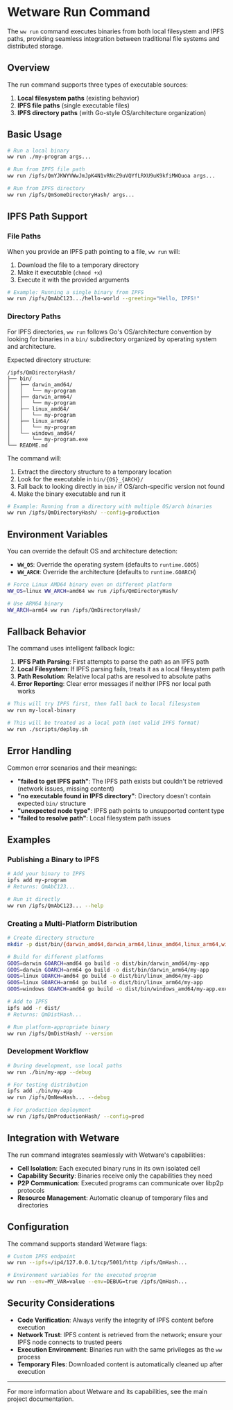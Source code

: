 # Wetware Run Command

The `ww run` command executes binaries from both local filesystem and IPFS paths, providing seamless integration between traditional file systems and distributed storage.

## Overview

The run command supports three types of executable sources:

1. **Local filesystem paths** (existing behavior)
2. **IPFS file paths** (single executable files)
3. **IPFS directory paths** (with Go-style OS/architecture organization)

## Basic Usage

```bash
# Run a local binary
ww run ./my-program args...

# Run from IPFS file path
ww run /ipfs/QmYJKWYVWwJmJpK4N1vRNcZ9uVQYfLRXU9uK9kfiMWQuoa args...

# Run from IPFS directory
ww run /ipfs/QmSomeDirectoryHash/ args...
```

## IPFS Path Support

### File Paths

When you provide an IPFS path pointing to a file, `ww run` will:

1. Download the file to a temporary directory
2. Make it executable (`chmod +x`)
3. Execute it with the provided arguments

```bash
# Example: Running a single binary from IPFS
ww run /ipfs/QmAbC123.../hello-world --greeting="Hello, IPFS!"
```

### Directory Paths

For IPFS directories, `ww run` follows Go's OS/architecture convention by looking for binaries in a `bin/` subdirectory organized by operating system and architecture.

Expected directory structure:
```
/ipfs/QmDirectoryHash/
├── bin/
│   ├── darwin_amd64/
│   │   └── my-program
│   ├── darwin_arm64/
│   │   └── my-program
│   ├── linux_amd64/
│   │   └── my-program
│   ├── linux_arm64/
│   │   └── my-program
│   └── windows_amd64/
│       └── my-program.exe
└── README.md
```

The command will:

1. Extract the directory structure to a temporary location
2. Look for the executable in `bin/{OS}_{ARCH}/`
3. Fall back to looking directly in `bin/` if OS/arch-specific version not found
4. Make the binary executable and run it

```bash
# Example: Running from a directory with multiple OS/arch binaries
ww run /ipfs/QmDirectoryHash/ --config=production
```

## Environment Variables

You can override the default OS and architecture detection:

- **`WW_OS`**: Override the operating system (defaults to `runtime.GOOS`)
- **`WW_ARCH`**: Override the architecture (defaults to `runtime.GOARCH`)

```bash
# Force Linux AMD64 binary even on different platform
WW_OS=linux WW_ARCH=amd64 ww run /ipfs/QmDirectoryHash/

# Use ARM64 binary
WW_ARCH=arm64 ww run /ipfs/QmDirectoryHash/
```

## Fallback Behavior

The command uses intelligent fallback logic:

1. **IPFS Path Parsing**: First attempts to parse the path as an IPFS path
2. **Local Filesystem**: If IPFS parsing fails, treats it as a local filesystem path
3. **Path Resolution**: Relative local paths are resolved to absolute paths
4. **Error Reporting**: Clear error messages if neither IPFS nor local path works

```bash
# This will try IPFS first, then fall back to local filesystem
ww run my-local-binary

# This will be treated as a local path (not valid IPFS format)
ww run ./scripts/deploy.sh
```

## Error Handling

Common error scenarios and their meanings:

- **"failed to get IPFS path"**: The IPFS path exists but couldn't be retrieved (network issues, missing content)
- **"no executable found in IPFS directory"**: Directory doesn't contain expected `bin/` structure
- **"unexpected node type"**: IPFS path points to unsupported content type
- **"failed to resolve path"**: Local filesystem path issues

## Examples

### Publishing a Binary to IPFS

```bash
# Add your binary to IPFS
ipfs add my-program
# Returns: QmAbC123...

# Run it directly
ww run /ipfs/QmAbC123... --help
```

### Creating a Multi-Platform Distribution

```bash
# Create directory structure
mkdir -p dist/bin/{darwin_amd64,darwin_arm64,linux_amd64,linux_arm64,windows_amd64}

# Build for different platforms
GOOS=darwin GOARCH=amd64 go build -o dist/bin/darwin_amd64/my-app
GOOS=darwin GOARCH=arm64 go build -o dist/bin/darwin_arm64/my-app
GOOS=linux GOARCH=amd64 go build -o dist/bin/linux_amd64/my-app
GOOS=linux GOARCH=arm64 go build -o dist/bin/linux_arm64/my-app
GOOS=windows GOARCH=amd64 go build -o dist/bin/windows_amd64/my-app.exe

# Add to IPFS
ipfs add -r dist/
# Returns: QmDistHash...

# Run platform-appropriate binary
ww run /ipfs/QmDistHash/ --version
```

### Development Workflow

```bash
# During development, use local paths
ww run ./bin/my-app --debug

# For testing distribution
ipfs add ./bin/my-app
ww run /ipfs/QmNewHash... --debug

# For production deployment
ww run /ipfs/QmProductionHash/ --config=prod
```

## Integration with Wetware

The run command integrates seamlessly with Wetware's capabilities:

- **Cell Isolation**: Each executed binary runs in its own isolated cell
- **Capability Security**: Binaries receive only the capabilities they need
- **P2P Communication**: Executed programs can communicate over libp2p protocols
- **Resource Management**: Automatic cleanup of temporary files and directories

## Configuration

The command supports standard Wetware flags:

```bash
# Custom IPFS endpoint
ww run --ipfs=/ip4/127.0.0.1/tcp/5001/http /ipfs/QmHash...

# Environment variables for the executed program
ww run --env=MY_VAR=value --env=DEBUG=true /ipfs/QmHash...
```

## Security Considerations

- **Code Verification**: Always verify the integrity of IPFS content before execution
- **Network Trust**: IPFS content is retrieved from the network; ensure your IPFS node connects to trusted peers
- **Execution Environment**: Binaries run with the same privileges as the `ww` process
- **Temporary Files**: Downloaded content is automatically cleaned up after execution

---

For more information about Wetware and its capabilities, see the main project documentation.

